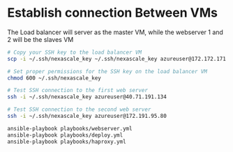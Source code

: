 

# Establish connection Between VMs

The Load balancer will server as the master VM, while the webserver 1 and 2 will be the slaves VM

```sh
# Copy your SSH key to the load balancer VM
scp -i ~/.ssh/nexascale_key ~/.ssh/nexascale_key azureuser@172.172.171.50:~/.ssh/

# Set proper permissions for the SSH key on the load balancer VM
chmod 600 ~/.ssh/nexascale_key

# Test SSH connection to the first web server
ssh -i ~/.ssh/nexascale_key azureuser@40.71.191.134

# Test SSH connection to the second web server
ssh -i ~/.ssh/nexascale_key azureuser@172.191.95.80
```



```sh
ansible-playbook playbooks/webserver.yml
ansible-playbook playbooks/deploy.yml
ansible-playbook playbooks/haproxy.yml
```
